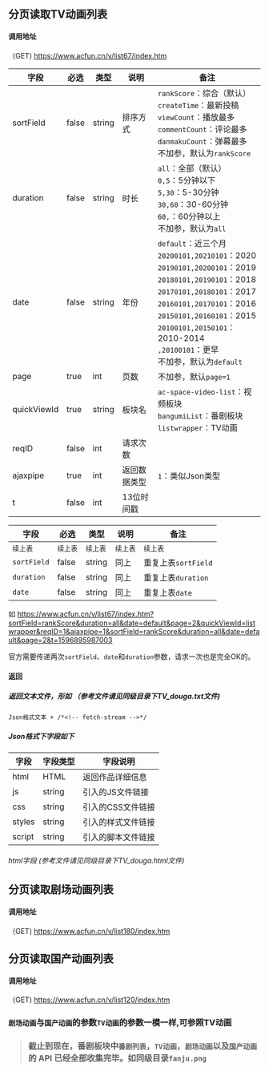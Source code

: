 ## 分页读取TV动画列表

#### 调用地址

（GET) https://www.acfun.cn/v/list67/index.htm

| 字段        | 必选  | 类型   | 说明         | 备注                                                         |
| ----------- | ----- | ------ | ------------ | ------------------------------------------------------------ |
| sortField   | false | string | 排序方式     | `rankScore`：综合（默认）<br />`createTime`：最新投稿<br />`viewCount`：播放最多<br />`commentCount`：评论最多<br />`danmakuCount`：弹幕最多<br />不加参，默认为`rankScore` |
| duration    | false | string | 时长         | `all`：全部（默认）<br />`0,5`：5分钟以下<br />`5,30`：5-30分钟<br />`30,60`：30-60分钟<br />`60,`：60分钟以上<br />不加参，默认为`all` |
| date        | false | string | 年份         | `default`：近三个月<br />`20200101,20210101`：2020<br />`20190101,20200101`：2019<br />`20180101,20190101`：2018<br />`20170101,20180101`：2017<br />`20160101,20170101`：2016<br />`20150101,20160101`：2015<br />`20100101,20150101`：2010-2014<br />`,20100101`：更早<br />不加参，默认为`default` |
| page        | true  | int    | 页数         | 不加参，默认`page=1`                                         |
| quickViewId | true  | string | 板块名       | `ac-space-video-list`：视频板块<br />`bangumiList`：番剧板块<br />`listwrapper`：TV动画 |
| reqID       | false | int    | 请求次数     |                                                              |
| ajaxpipe    | true  | int    | 返回数据类型 | `1`：类似Json类型                                            |
| t           | false | int    | 13位时间戳   |                                                              |

| 字段        | 必选     | 类型     | 说明     | 备注                |
| ----------- | -------- | -------- | -------- | ------------------- |
| `续上表`    | `续上表` | `续上表` | `续上表` | `续上表`            |
| `sortField` | false    | string   | 同上     | 重复上表`sortField` |
| `duration`  | false    | string   | 同上     | 重复上表`duration`  |
| `date`      | false    | string   | 同上     | 重复上表`date`      |

如 https://www.acfun.cn/v/list67/index.htm?sortField=rankScore&duration=all&date=default&page=2&quickViewId=listwrapper&reqID=1&ajaxpipe=1&sortField=rankScore&duration=all&date=default&page=2&t=1596895987003 

官方需要传递两次`sortField`、`date`和`duration`参数，请求一次也是完全OK的。

#### 返回

##### 返回文本文件，形如 （参考文件请见同级目录下TV_douga.txt文件)

```
Json格式文本 + /*<!-- fetch-stream -->*/
```

##### Json格式下字段如下

| 字段   | 字段类型 | 字段说明           |
| ------ | -------- | ------------------ |
| html   | HTML     | 返回作品详细信息   |
| js     | string   | 引入的JS文件链接   |
| css    | string   | 引入的CSS文件链接  |
| styles | string   | 引入的样式文件链接 |
| script | string   | 引入的脚本文件链接 |

###### html字段 (参考文件请见同级目录下TV_douga.html文件)

## 分页读取剧场动画列表

#### 调用地址

（GET) https://www.acfun.cn/v/list180/index.htm

## 分页读取国产动画列表

#### 调用地址

（GET) https://www.acfun.cn/v/list120/index.htm

### `剧场动画`与`国产动画`的参数`TV动画`的参数一模一样,可参照TV动画



> ### 截止到现在，**番剧板块**中`番剧列表`，`TV动画`，`剧场动画`以及`国产动画`的 API 已经全部收集完毕。如同级目录`fanju.png`


